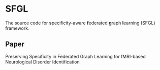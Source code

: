 # SFGL
The source code for **s**pecificity-aware **f**ederated **g**raph **l**earning (SFGL) framework.
## Paper
Preserving Specificity in Federated Graph Learning for fMRI-based Neurological Disorder Identification
